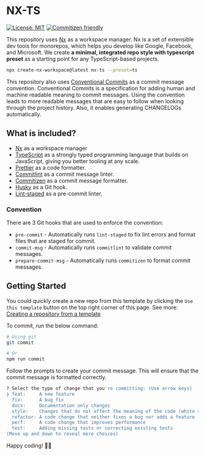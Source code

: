 # NX-TS

[![License: MIT](https://img.shields.io/badge/License-MIT-yellow.svg)](https://opensource.org/licenses/MIT) [![Commitizen friendly](https://img.shields.io/badge/commitizen-friendly-brightgreen.svg)](http://commitizen.github.io/cz-cli/)

This repository uses [Nx](https://nx.dev) as a workspace manager. Nx is a set of extensible dev tools for monorepos, which helps you develop like Google, Facebook, and Microsoft. We create **a minimal, integrated repo style with typescript preset** as a starting point for any TypeScript-based projects.

```bash
npx create-nx-workspace@latest nx-ts --preset=ts
```

This repository also uses [Conventional Commits](https://www.conventionalcommits.org/en/v1.0.0/#summary) as a commit message convention. Conventional Commits is a specification for adding human and machine readable meaning to commit messages. Using the convention leads to more readable messages that are easy to follow when looking through the project history. Also, it enables generating CHANGELOGs automatically.

## What is included?

- [Nx](https://nx.dev) as a workspace manager
- [TypeScript](https://www.typescriptlang.org/) as a strongly typed programming language that builds on JavaScript, giving you better tooling at any scale.
- [Prettier](https://prettier.io/) as a code formatter.
- [Commitlint](https://commitlint.js.org/#/) as a commit message linter.
- [Commitizen](https://github.com/commitizen/cz-cli) as a commit message formatter.
- [Husky](https://typicode.github.io/husky/#/) as a Git hook.
- [Lint-staged](https://github.com/lint-staged/lint-staged) as a pre-commit linter.

### Convention

There are 3 Git hooks that are used to enforce the convention:

- `pre-commit` - Automatically runs `lint-staged` to fix lint errors and format files that are staged for commit.
- `commit-msg` - Automatically runs `commitlint` to validate commit messages.
- `prepare-commit-msg` - Automatically runs `commitizen` to format commit messages.

## Getting Started

You could quickly create a new repo from this template by clicking the `Use this template` button on the top right corner of this page.
See more: [Creating a repository from a template](https://docs.github.com/en/github/creating-cloning-and-archiving-repositories/creating-a-repository-from-a-template)

To commit, run the below command:

```bash
# Using git
git commit

# Or
npm run commit
```

Follow the prompts to create your commit message. This will ensure that the commit message is formatted correctly.

```bash
? Select the type of change that you're committing: (Use arrow keys)
❯ feat:     A new feature
  fix:      A bug fix
  docs:     Documentation only changes
  style:    Changes that do not affect the meaning of the code (white space, formatting, missing semi-colons, etc)
  refactor: A code change that neither fixes a bug nor adds a feature
  perf:     A code change that improves performance
  test:     Adding missing tests or correcting existing tests
(Move up and down to reveal more choices)
```

Happy coding! 🎉🙌

